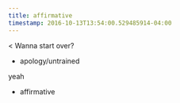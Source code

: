 ```yaml
---
title: affirmative
timestamp: 2016-10-13T13:54:00.529485914-04:00
---
```


< Wanna start over?
* apology/untrained

yeah
* affirmative
